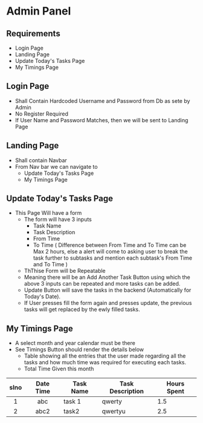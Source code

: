 # Admin Panel
## Requirements
- Login Page
- Landing Page
- Update Today's Tasks Page
- My Timings Page

## Login Page
- Shall Contain Hardcoded Username and Password from Db as sete by Admin
- No Register Required
- If User Name and Password Matches, then we will be sent to Landing Page

## Landing Page
- Shall contain Navbar
- From Nav bar we can navigate to
    - Update Today's Tasks Page
    - My Timings Page

## Update Today's Tasks Page
- This Page Will have a form
    - The form will have 3 inputs
        - Task Name
        - Task Description
        - From Time   
        - To Time ( Difference between From Time and To Time can be Max 2 hours, else a alert will come to asking user to break the task further to subtasks and mention each subtask's From Time and To Time )   
    - ThThise Form will be Repeatable
    - Meaning there will be an Add Another Task Button using which the above 3 inputs can be repeated and more tasks can be added.
    - Update Button will save the tasks in the backend (Automatically for Today's Date).
    - If User presses fill the form again and presses update, the previous tasks will get replaced by the ewly filled tasks.

## My Timings Page
- A select month and year calendar must be there
- See Timings Button should render the details below
    - Table showing all the entries that the user made regarding all the tasks and how much time was required for executing each tasks.
    - Total Time Given this month

| slno | Date Time | Task Name | Task Description | Hours Spent |
|:----:|:---------:|-----------|------------------|-------------|
|   1  |    abc    | task 1    | qwerty           | 1.5         |
| 2    | abc2      | task2     | qwertyu          | 2.5         |



